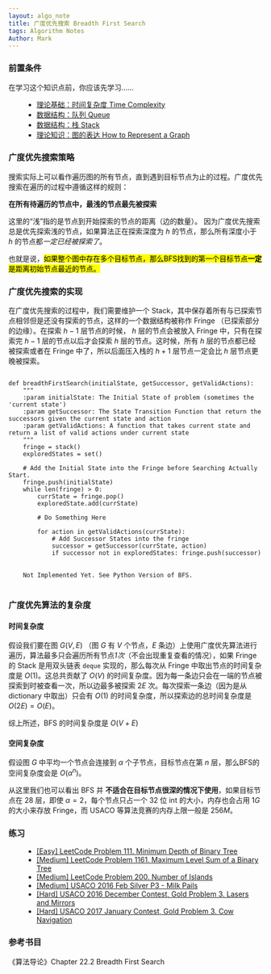 ```yaml
---
layout: algo_note
title: 广度优先搜索 Breadth First Search
tags: Algorithm Notes
Author: Mark
---
```


### 前置条件

在学习这个知识点前，你应该先学习……

<ul class="time-vertical" style="margin-left: 32px;">
    <li><online></online><a href="{{ site.baseurl }}/2021/03/02/Time-Complexity.html">理论基础：时间复杂度 Time Complexity</a></li>
    <li><online></online><a href="{{ site.baseurl }}/2021/05/10/Queue.html">数据结构：队列 Queue</a></li>
    <li><online></online><a href="{{ site.baseurl }}/2021/04/15/Stack.html">数据结构：栈 Stack</a></li>
    <li><offline></offline><a href="">理论知识：图的表达 How to Represent a Graph</a></li>
</ul>

### 广度优先搜索策略

搜索实际上可以看作遍历图的所有节点，直到遇到目标节点为止的过程。广度优先搜索在遍历的过程中遵循这样的规则：

**在所有待遍历的节点中，最浅的节点最先被探索**

这里的“浅”指的是节点到开始探索的节点的距离（边的数量）。 因为广度优先搜索总是优先探索浅的节点，如果算法正在探索深度为 $h$ 的节点，那么所有深度小于 $h$ 的节点都*一定已经被探索了*。

也就是说，<mark>如果整个图中存在多个目标节点，那么BFS找到的第一个目标节点<b>一定</b>是距离初始节点最近的节点。</mark>

### 广度优先搜索的实现

在广度优先搜索的过程中，我们需要维护一个 Stack，其中保存着所有与已探索节点相邻但是还没有探索的节点，这样的一个数据结构被称作 Fringe （已探索部分的边缘）。在探索 $h-1$ 层节点的时候， $h$ 层的节点会被放入 Fringe 中，只有在探索完 $h-1$ 层的节点以后才会探索 $h$ 层的节点。这时候，所有 $h$ 层的节点都已经被探索或者在 Fringe 中了，所以后面压入栈的 $h+1$ 层节点一定会比 $h$ 层节点更晚被探索。

<pre>
<code class="python">
def breadthFirstSearch(initialState, getSuccessor, getValidActions):
    """
    :param initialState: The Initial State of problem (sometimes the 'current state')
    :param getSuccessor: The State Transition Function that return the successors given the current state and action
    :param getValidActions: A function that takes current state and return a list of valid actions under current state
    """
    fringe = stack()
    exploredStates = set()
    
    # Add the Initial State into the Fringe before Searching Actually Start.
    fringe.push(initialState)
    while len(fringe) > 0:
        currState = fringe.pop()
        exploredState.add(currState)
            
        # Do Something Here
        
        for action in getValidActions(currState):
            # Add Successor States into the fringe
            successor = getSuccessor(currState, action)
            if successor not in exploredStates: fringe.push(successor)
</code>
<code class="java">
    Not Implemented Yet. See Python Version of BFS.
</code>
</pre>

### 广度优先算法的复杂度

#### 时间复杂度

假设我们要在图 $G(V, E)$ （图 $G$ 有 $V$ 个节点，$E$ 条边）上使用广度优先算法进行遍历，算法最多只会遍历所有节点*1次*（不会出现重复查看的情况），如果 Fringe 的 Stack 是用双头链表 `deque` 实现的，那么每次从 Fringe 中取出节点的时间复杂度是 $O(1)$。这总共贡献了 $O(V)$ 的时间复杂度。因为每一条边只会在一端的节点被探索到时被查看一次，所以边最多被探索 $2E$ 次。每次探索一条边（因为是从 dictionary 中取出）只会有 $O(1)$ 的时间复杂度，所以探索边的总时间复杂度是 $O(2E) = O(E)$。

综上所述，BFS 的时间复杂度是 $O(V + E)$

#### 空间复杂度

假设图 $G$ 中平均一个节点会连接到 $\alpha$ 个子节点，目标节点在第 $n$ 层，那么BFS的空间复杂度会是 $O(\alpha^n)$。

从这里我们也可以看出 BFS 并 **不适合在目标节点很深的情况下使用**，如果目标节点在 28 层，即使 $\alpha = 2$，每个节点只占一个 32 位 int 的大小，内存也会占用 $1G$ 的大小来存放 Fringe，而 USACO 等算法竞赛的内存上限一般是 $256M$。

### 练习

<ul class="time-vertical" style="margin-left: 32px;">
        <li><online></online><a href="https://leetcode.com/problems/minimum-depth-of-binary-tree/">[Easy] LeetCode Problem 111. Minimum Depth of Binary Tree</a></li>
        <li><online></online><a href="https://leetcode.com/problems/maximum-level-sum-of-a-binary-tree/">[Medium] LeetCode Problem 1161. Maximum Level Sum of a Binary Tree</a></li>
        <li><online></online><a href="https://leetcode.com/problems/number-of-islands/">[Medium] LeetCode Problem 200. Number of Islands</a></li>
        <li><online></online><a href="http://www.usaco.org/index.php?page=viewproblem2&cpid=620">[Medium] USACO 2016 Feb Silver P3 - Milk Pails</a></li>
        <li><online></online><a href="http://www.usaco.org/index.php?page=viewproblem2&cpid=671">[Hard] USACO 2016 December Contest, Gold Problem 3. Lasers and Mirrors</a></li>
        <li><online></online><a href="http://www.usaco.org/index.php?page=viewproblem2&cpid=695">[Hard] USACO 2017 January Contest, Gold Problem 3. Cow Navigation</a></li>
</ul>

### 参考书目

《算法导论》Chapter 22.2 Breadth First Search